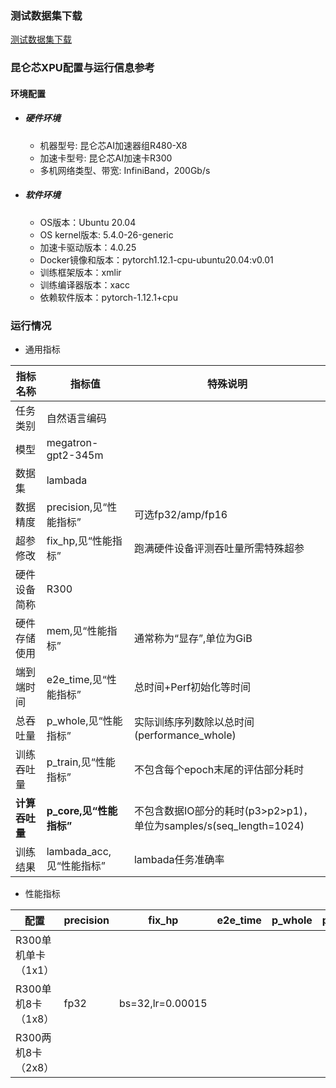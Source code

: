 ### 测试数据集下载
[测试数据集下载](../../benchmarks/gpt2/README.md#测试数据集下载)

### 昆仑芯XPU配置与运行信息参考
#### 环境配置
- ##### 硬件环境
  - 机器型号: 昆仑芯AI加速器组R480-X8
  - 加速卡型号: 昆仑芯AI加速卡R300
  - 多机网络类型、带宽: InfiniBand，200Gb/s

- ##### 软件环境
  - OS版本：Ubuntu 20.04
  - OS kernel版本: 5.4.0-26-generic
  - 加速卡驱动版本：4.0.25
  - Docker镜像和版本：pytorch1.12.1-cpu-ubuntu20.04:v0.01
  - 训练框架版本：xmlir
  - 训练编译器版本：xacc
  - 依赖软件版本：pytorch-1.12.1+cpu

### 运行情况

* 通用指标

| 指标名称       | 指标值                  | 特殊说明                                    |
| -------------- | ----------------------- | ------------------------------------------- |
| 任务类别       | 自然语言编码            |                                             |
| 模型           | megatron-gpt2-345m      |                                             |
| 数据集         | lambada               |                                             |
| 数据精度       | precision,见“性能指标”  | 可选fp32/amp/fp16                           |
| 超参修改       | fix_hp,见“性能指标”     | 跑满硬件设备评测吞吐量所需特殊超参          |
| 硬件设备简称   | R300             |                                             |
| 硬件存储使用   | mem,见“性能指标”        | 通常称为“显存”,单位为GiB                    |
| 端到端时间     | e2e_time,见“性能指标”   | 总时间+Perf初始化等时间                     |
| 总吞吐量       | p_whole,见“性能指标”    | 实际训练序列数除以总时间(performance_whole) |
| 训练吞吐量     | p_train,见“性能指标”    | 不包含每个epoch末尾的评估部分耗时           |
| **计算吞吐量** | **p_core,见“性能指标”** | 不包含数据IO部分的耗时(p3>p2>p1)，单位为samples/s(seq_length=1024)|
| 训练结果       | lambada_acc,见“性能指标”    | lambada任务准确率                         |                                      |

* 性能指标

| 配置                | precision | fix_hp           | e2e_time | p_whole | p_train | p_core | lambada_acc | mem       |
| ------------------- | --------- | ---------------- | -------- | ------- | ------- | ------ | ------- | --------- |
| R300单机单卡（1x1） |      |    |          |         |         |         |        |         |
| R300单机8卡（1x8）  |  fp32      | bs=32,lr=0.00015 |     |     |     |  |  0.60 | 20.7/32.0 |
| R300两机8卡（2x8）  |       |    |           |         |         |         |       |  |

